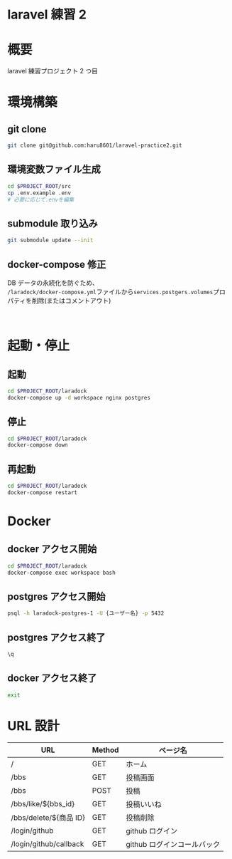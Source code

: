 # laravel 練習 2

# 概要

laravel 練習プロジェクト 2 つ目

# 環境構築

## git clone

```sh
git clone git@github.com:haru8601/laravel-practice2.git
```

## 環境変数ファイル生成

```sh
cd $PROJECT_ROOT/src
cp .env.example .env
# 必要に応じて.envを編集
```

## submodule 取り込み

```sh
git submodule update --init
```

## docker-compose 修正

DB データの永続化を防ぐため、<br>
`/laradock/docker-compose.yml`ファイルから`services.postgers.volumes`プロパティを削除(またはコメントアウト)

<br>

# 起動・停止

## 起動

```sh
cd $PROJECT_ROOT/laradock
docker-compose up -d workspace nginx postgres
```

## 停止

```sh
cd $PROJECT_ROOT/laradock
docker-compose down
```

## 再起動

```sh
cd $PROJECT_ROOT/laradock
docker-compose restart
```

# Docker

## docker アクセス開始

```sh
cd $PROJECT_ROOT/laradock
docker-compose exec workspace bash
```

## postgres アクセス開始

```sh
psql -h laradock-postgres-1 -U {ユーザー名} -p 5432
```

## postgres アクセス終了

```sh
\q
```

## docker アクセス終了

```sh
exit
```

# URL 設計

| URL                    | Method | ページ名                    |
| ---------------------- | ------ | --------------------------- |
| /                      | GET    | ホーム                      |
| /bbs                   | GET    | 投稿画面                    |
| /bbs                   | POST   | 投稿                        |
| /bbs/like/${bbs_id}    | GET    | 投稿いいね                  |
| /bbs/delete/${商品 ID} | GET    | 投稿削除                    |
| /login/github          | GET    | github ログイン             |
| /login/github/callback | GET    | github ログインコールバック |
